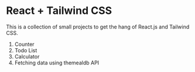 # React + Tailwind CSS
This is a collection of small projects to get the hang of React.js and Tailwind CSS.

1) Counter
2) Todo List
3) Calculator
4) Fetching data using themealdb API
